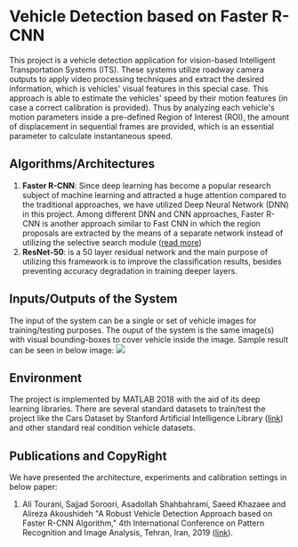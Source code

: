# Vehicle Detection based on Faster R-CNN
This project is a vehicle detection application for vision-based Intelligent Transportation Systems (ITS). These systems utilize roadway camera outputs to apply video processing techniques and extract the desired information, which is vehicles' visual features in this special case. This approach is able to estimate the vehicles' speed by their motion features (in case a correct calibration is provided). Thus by analyzing each vehicle's motion parameters inside a pre-defined Region of Interest (ROI), the amount of displacement in sequential frames are provided, which is an essential parameter to calculate instantaneous speed.

## Algorithms/Architectures
1. **Faster R-CNN**: Since deep learning has become a popular research subject of machine learning and attracted a huge attention compared to the traditional approaches, we have utilized Deep Neural Network (DNN) in this project. Among different DNN and CNN approaches, Faster R-CNN is another approach similar to Fast CNN in which the region proposals are extracted by the means of a separate network instead of utilizing the selective search module ([read more](https://www.researchgate.net/publication/277722488_Faster_R-CNN_Towards_Real-Time_Object_Detection_with_Region_Proposal_Networks "read more"))
1. **ResNet-50**: is a 50 layer residual network and the main purpose of utilizing this framework is to improve the classification results, besides preventing accuracy degradation in training deeper layers.

## Inputs/Outputs of the System
The input of the system can be a single or set of vehicle images for training/testing purposes. The ouput of the system is the same image(s) with visual bounding-boxes to cover vehicle inside the image. Sample result can be seen in below image:
![](http://alitourani.ir/wp-content/uploads/ProjectDeepVehicleDetection-2.jpg)

## Environment
The project is implemented by MATLAB 2018 with the aid of its deep learning libraries. There are several standard datasets to train/test the project like the Cars Dataset by Stanford Artificial Intelligence Library ([link](https://ai.stanford.edu/~jkrause/cars/car_dataset.html "link")) and other standard real condition vehicle datasets.

## Publications and CopyRight
We have presented the architecture, experiments and calibration settings in below paper:
1. Ali Tourani, Sajjad Soroori, Asadollah Shahbahrami, Saeed Khazaee and Alireza Akoushideh "A Robust Vehicle Detection Approach based on Faster R-CNN Algorithm," 4th International Conference on Pattern Recognition and Image Analysis, Tehran, Iran, 2019 ([link](https://www.researchgate.net/publication/332514563_A_Robust_Vehicle_Detection_Approach_based_on_Faster_R-CNN_Algorithm "link")).
